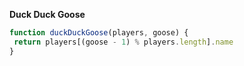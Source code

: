 **Duck Duck Goose**
```javascript
function duckDuckGoose(players, goose) {
 return players[(goose - 1) % players.length].name
}
```